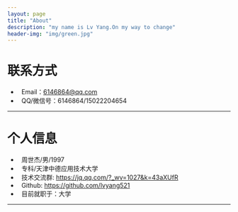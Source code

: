 ```yaml
---
layout: page
title: "About"
description: "my name is Lv Yang.On my way to change"
header-img: "img/green.jpg"
---
```





# 联系方式

*   Email：6146864@qq.com
*   QQ/微信号：6146864/15022204654

* * *

# 个人信息

*   周世杰/男/1997
*   专科/天津中德应用技术大学
*   技术交流群: <https://jq.qq.com/?_wv=1027&k=43aXUfR>
*   Github: <https://github.com/lvyang521>
*   目前就职于：大学

* * *
